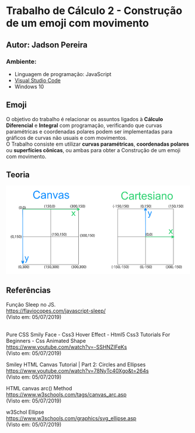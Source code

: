 # Trabalho de Cálculo 2 - Construção de um emoji com movimento

## Autor: Jadson Pereira

### Ambiente:
- Linguagem de programação: JavaScript
- [Visual Studio Code](https://code.visualstudio.com/)
- Windows 10

## Emoji
O objetivo do trabalho é relacionar os assuntos ligados à <b>Cálculo Diferencial</b> e <b>Integral</b> com programação, verificando que curvas paramétricas e coordenadas polares podem ser implementadas para gráficos de curvas não usuais e com movimentos.
<br>
O Trabalho consiste em utilizar <b>curvas paramétricas</b>, <b>coordenadas polares</b> ou <b>superfícies cônicas</b>, ou ambas para obter a Construção de um emoji com movimento.

## Teoria

![canvas_vs_cartesiano](canvas_vs_cartesiano.png)

## Referências
Função Sleep no JS.<br>
https://flaviocopes.com/javascript-sleep/<br>
(Visto em: 05/07/2019)<br>

<br>Pure CSS Smily Face - Css3 Hover Effect - Html5 Css3 Tutorials For Beginners - Css Animated Shape <br>
https://www.youtube.com/watch?v=-SSHNZIFeKs<br>
(Visto em: 05/07/2019)<br>

Smiley HTML Canvas Tutorial | Part 2: Circles and Ellipses<br>
https://www.youtube.com/watch?v=78NyTc40Xgo&t=264s<br>
(Visto em: 05/07/2019)<br>

HTML canvas arc() Method<br>
https://www.w3schools.com/tags/canvas_arc.asp<br>
(Visto em: 05/07/2019)<br>

w3Schol Ellipse<br>
https://www.w3schools.com/graphics/svg_ellipse.asp<br>
(Visto em: 05/07/2019)<br>
